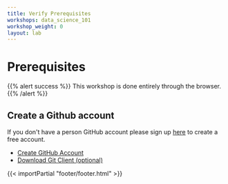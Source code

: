 ```yaml
---
title: Verify Prerequisites
workshops: data_science_101
workshop_weight: 0
layout: lab
---
```



# Prerequisites


{{% alert success %}}
This workshop is done entirely through the browser.
{{% /alert %}}

## Create a Github account
If you don't have a person GitHub account please sign up [here][6] to create a free account.

* [Create GitHub Account][6]
* [Download Git Client (optional)][8]


[1]: https://docs.openshift.com/enterprise/latest/cli_reference/get_started_cli.html
[2]: https://github.com/openshift/origin/releases
[3]: http://brew.sh/
[4]: http://git-scm.com/downloads
[6]: https://github.com/join?source=header-home
[8]: https://git-scm.com/downloads

{{< importPartial "footer/footer.html" >}}
